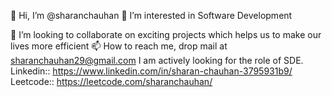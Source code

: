 👋 Hi, I’m @sharanchauhan
👀 I’m interested in Software Development
<!-- 🌱 I’m a MERN stack Developer -->
💞️ I’m looking to collaborate on exciting projects which helps us to make our lives more efficient
📫 How to reach me, drop mail at sharanchauhan29@gmail.com
I am actively looking for the role of SDE.
Linkedin:: https://www.linkedin.com/in/sharan-chauhan-3795931b9/
Leetcode:: https://leetcode.com/sharanchauhan/